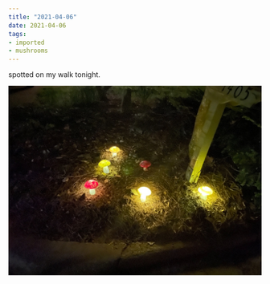 ```yaml
---
title: "2021-04-06"
date: 2021-04-06
tags:
- imported
- mushrooms
---
```


spotted on my walk tonight.

![five plastic mushroom lights.](upload/plastic-mushrooms.png)